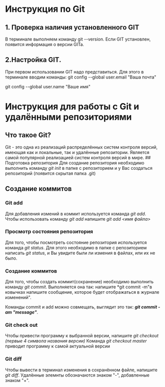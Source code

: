 # Инструкция по Git
## 1. Проверка наличия установленного GIT
В терминале выполняем команду git --version. Если GIT установлен, появится информация о версии GITa.
## 2.Настройка GIT.

При первом использовании GIT надо представиться. Для этого в терминале вводим команды:
git config --global user.email "Ваша почта"

git config --global user.name "Ваше имя"
# Инструкция для работы с Git и удалёнными репозиториями

## Что такое Git?
Git - это одна из реализаций распределённых систем контроля версий, имеющая как и локальные, так и удалённые репозитории. Является самой популярной реализацией систем контроля версий в мире. ## Подготовка репозитория
Для создание репозитория необходимо выполнить команду *git init* в папке с репозиторием и у Вас создаться репозиторий (появится скрытая папка .git)

## Создание коммитов

### Git add
Для добавления измений в коммит используется команда *git add*. Чтобы использовать команду *git add* напишите *git add <имя файла>*

### Просмотр состояния репозитория
 Для того, чтобы посмотреть состояние репозитория используется команда *git status*. Для этого необходимо в папке с репозиторием написать *git status*, и Вы увидите были ли измения в файлах, или их не было.
### Создание коммитов
 Для того, чтобы создать коммит(сохранение) необходимо выполнить команду *git commit*. Выполняется она так: напишите *git commit -m"в ковычках напишите сообщение, которое будет отображаться в журнале изменений".

 Команды commit и add можно совмещать, выглядит это так: __*git commit -am "message"*__.
### Git check out
Чтобы привести программу к выбранной версии, напишите *git checkout (первые 4 символа названия версии)*
Команда *git checkout master* приводит программу к самой актуальной версии
### Git diff
Чтобы вывести в терминал изменения в сохранённом файле, напишите *git diff*. Удалённые элемнты обозначаются знаком "-", добавленные знаком "+".
